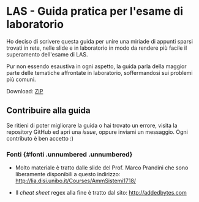 # LAS - Guida pratica per l'esame di laboratorio

Ho deciso di scrivere questa guida per unire una miriade di appunti
sparsi trovati in rete, nelle slide e in laboratorio in modo da rendere
più facile il superamento dell'esame di LAS.

Pur non essendo esaustiva in ogni aspetto, la guida parla della maggior
parte delle tematiche affrontate in laboratorio, soffermandosi sui
problemi più comuni.

Download: [ZIP](https://github.com/federico-terzi/las-guida-pratica/raw/master/las-guida-pratica.zip)

## Contribuire alla guida

Se ritieni di poter migliorare la guida o hai trovato un errore, visita
la repository GitHub ed apri una *issue*, oppure inviami un messaggio.
Ogni contributo è ben accetto :)

### Fonti {#fonti .unnumbered .unnumbered}

-   Molto materiale è tratto dalle slide del Prof. Marco Prandini che
    sono liberamente disponibili a questo indirizzo:
    <http://lia.disi.unibo.it/Courses/AmmSistemi1718/>

-   Il *cheat sheet* regex alla fine è tratto dal sito:
    <http://addedbytes.com>
